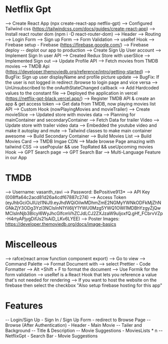 # Netflix Gpt

 --> Create React App (npx create-react-app netflix-gpt)
 --> Configured Tailwind css (https://tailwindcss.com/docs/guides/create-react-app)
 --> Install react router dom (npm i -D react-router-dom)
 --> Header
 --> Routing
 --> Login Form
 --> Sign up Form
 --> Form Validation 
 --> useRef Hook
 --> Firebase setup - Firebase (https://firebase.google.com/)
 --> Firebase deploy -- deplot our app to production
 --> Create Sign Up User account
 --> Implement Sign In user API
 --> Created Redux Store with userSlice
 --> Implemented Sign out 
 --> Update Profile API
 --> Fetch movies from TMDB movies
 --> TMDB Api (https://developer.themoviedb.org/reference/intro/getting-started)
 --> BugFix: Sign up user displayName and profile picture update
 --> BugFix: If the user is not logged in redirect /browse to login page and vice versa
 --> UnUnsubscribed to the onAuthStateChanged callback
 --> Add Hardcoded values to the constant file
 --> Deployed the application in vercel (https://netflix-gpt-black.vercel.app/)
 --> Register TMDB API & create an app & get access token
 --> Get data from TMDB, now playing movies list API
 --> Custom Hook (nowPlayingMovies and movieTrailer)
 --> Create movieSlice
 --> Updated store with movies data
 --> Planning for mainContainer and secondaryContainer
 --> Fetch Data for trailer Video
 --> Update store with trailer video data
 --> Embedded the youtube video and make it autoplay and mute
 --> Tailwind  classes to make main container awesome
 --> Build Secondary Container
 --> Build Movies List
 --> Build Movies Card
 --> TMDB Imgae CDN
 --> Made browse Page amazing with tailwind CSS
 --> usePopular && use TopRated && useUpcoming movies Hook
 --> GPT Search page
 --> GPT Search Bar
 --> Multi-Language Feature in our App

# TMDB
   --> Username: vasanth_ravi
   --> Password: BePositive913*
   --> API Key (008ffa64c2acd81d26a4cdf67887c274)
   --> Access Token (eyJhbGciOiJIUzI1NiJ9.eyJhdWQiOiIwMDhmZmE2NGMyYWNkODFkMjZhNGNkZjY3ODg3YzI3NCIsInN1YiI6IjY1YWU0Mzg5YWQ1OWI1MDBhYzgyZjQwMCIsInNjb3BlcyI6WyJhcGlfcmVhZCJdLCJ2ZXJzaW9uIjoxfQ.gHf_FCbrvVZp-H4rtyAPjygDifJs21sAiD_LKv6LYEE)
   --> Poster Images: https://developer.themoviedb.org/docs/image-basics

# Miscelleous
  --> rafce(react arrow function component export)
  --> Go to view --> Command Palette --> Format Document with --> select Prettier - Code Formatter
  --> Alt +Shift + F to format the document
  --> Use Formik for the form validation
  --> useRef is a React Hook that lets you reference a value that's not needed for rendering
  --> If you want to host the website on the firebase then select the checkbox "Also setup firebase hosting for this app"

# Features
  -- Login/Sign Up
        - Sign In  / Sign Up Form
        - redirect to Browse Page
  -- Browse (After Authentication)
        - Header
        - Main Movie
            -- Tailer and Background
            -- Title & Description
            -- Movie Suggestions
                - MoviesLists * n
  -- NetflixGpt
        - Search Bar
        - Movie Suggestions
        
